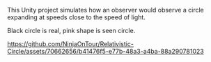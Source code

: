 This Unity project simulates how an observer would observe a circle expanding at speeds close to the speed of light.

Black circle is real, pink shape is seen circle.

https://github.com/NinjaOnTour/Relativistic-Circle/assets/70662656/b41476f5-e77b-48a3-a4ba-88a290781023

